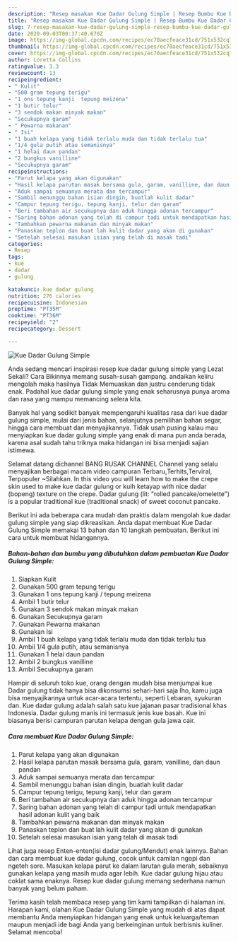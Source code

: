 ```yaml
---
description: "Resep masakan Kue Dadar Gulung Simple | Resep Bumbu Kue Dadar Gulung Simple Yang Enak dan Simpel"
title: "Resep masakan Kue Dadar Gulung Simple | Resep Bumbu Kue Dadar Gulung Simple Yang Enak dan Simpel"
slug: 7-resep-masakan-kue-dadar-gulung-simple-resep-bumbu-kue-dadar-gulung-simple-yang-enak-dan-simpel
date: 2020-09-03T00:37:40.670Z
image: https://img-global.cpcdn.com/recipes/ec70aecfeace31cd/751x532cq70/kue-dadar-gulung-simple-foto-resep-utama.jpg
thumbnail: https://img-global.cpcdn.com/recipes/ec70aecfeace31cd/751x532cq70/kue-dadar-gulung-simple-foto-resep-utama.jpg
cover: https://img-global.cpcdn.com/recipes/ec70aecfeace31cd/751x532cq70/kue-dadar-gulung-simple-foto-resep-utama.jpg
author: Loretta Collins
ratingvalue: 3.3
reviewcount: 13
recipeingredient:
- " Kulit"
- "500 gram tepung terigu"
- "1 ons tepung kanji  tepung meizena"
- "1 butir telur"
- "3 sendok makan minyak makan"
- "Secukupnya garam"
- " Pewarna makanan"
- " Isi"
- "1 buah kelapa yang tidak terlalu muda dan tidak terlalu tua"
- "1/4 gula putih atau semanisnya"
- "1 helai daun pandan"
- "2 bungkus vanilline"
- "Secukupnya garam"
recipeinstructions:
- "Parut kelapa yang akan digunakan"
- "Hasil kelapa parutan masak bersama gula, garam, vanilline, dan daun pandan"
- "Aduk sampai semuanya merata dan tercampur"
- "Sambil menunggu bahan isian dingin, buatlah kulit dadar"
- "Campur tepung terigu, tepung kanji, telur dan garam"
- "Beri tambahan air secukupnya dan aduk hingga adonan tercampur"
- "Saring bahan adonan yang telah di campur tadi untuk mendapatkan hasil adonan kulit yang baik"
- "Tambahkan pewarna makanan dan minyak makan"
- "Panaskan teplon dan buat lah kulit dadar yang akan di gunakan"
- "Setelah selesai masukan isian yang telah di masak tadi"
categories:
- Resep
tags:
- kue
- dadar
- gulung

katakunci: kue dadar gulung 
nutrition: 276 calories
recipecuisine: Indonesian
preptime: "PT35M"
cooktime: "PT36M"
recipeyield: "2"
recipecategory: Dessert

---
```



![Kue Dadar Gulung Simple](https://img-global.cpcdn.com/recipes/ec70aecfeace31cd/751x532cq70/kue-dadar-gulung-simple-foto-resep-utama.jpg)

Anda sedang mencari inspirasi resep kue dadar gulung simple yang Lezat Sekali? Cara Bikinnya memang susah-susah gampang. andaikan keliru mengolah maka hasilnya Tidak Memuaskan dan justru cenderung tidak enak. Padahal kue dadar gulung simple yang enak seharusnya punya aroma dan rasa yang mampu memancing selera kita.

Banyak hal yang sedikit banyak mempengaruhi kualitas rasa dari kue dadar gulung simple, mulai dari jenis bahan, selanjutnya pemilihan bahan segar, hingga cara membuat dan menyajikannya. Tidak usah pusing kalau mau menyiapkan kue dadar gulung simple yang enak di mana pun anda berada, karena asal sudah tahu triknya maka hidangan ini bisa menjadi sajian istimewa.

Selamat datang dichannel BANG RUSAK CHANNEL Channel yang selalu menyajikan berbagai macam video campuran Terbaru,Terhits,Terviral, Terpopuler ~Silahkan. In this video you will learn how to make the crepe skin used to make kue dadar gulung or kuih ketayap with nice dadar (bopeng) texture on the crepe. Dadar gulung (lit: &#34;rolled pancake/omelette&#34;) is a popular traditional kue (traditional snack) of sweet coconut pancake.


Berikut ini ada beberapa cara mudah dan praktis dalam mengolah kue dadar gulung simple yang siap dikreasikan. Anda dapat membuat Kue Dadar Gulung Simple memakai 13 bahan dan 10 langkah pembuatan. Berikut ini cara untuk membuat hidangannya.

<!--inarticleads1-->

##### Bahan-bahan dan bumbu yang dibutuhkan dalam pembuatan Kue Dadar Gulung Simple:

1. Siapkan  Kulit
1. Gunakan 500 gram tepung terigu
1. Gunakan 1 ons tepung kanji / tepung meizena
1. Ambil 1 butir telur
1. Gunakan 3 sendok makan minyak makan
1. Gunakan Secukupnya garam
1. Gunakan  Pewarna makanan
1. Gunakan  Isi
1. Ambil 1 buah kelapa yang tidak terlalu muda dan tidak terlalu tua
1. Ambil 1/4 gula putih, atau semanisnya
1. Gunakan 1 helai daun pandan
1. Ambil 2 bungkus vanilline
1. Ambil Secukupnya garam


Hampir di seluruh toko kue, orang dengan mudah bisa menjumpai kue Dadar gulung tidak hanya bisa dikonsumsi sehari-hari saja lho, kamu juga bisa menyajikannya untuk acar-acara tertentu, seperti Lebaran, syukuran dan. Kue dadar gulung adalah salah satu kue jajanan pasar tradisional khas Indonesia. Dadar gulung manis ini termasuk jenis kue basah. Kue ini biasanya berisi campuran parutan kelapa dengan gula jawa cair. 

<!--inarticleads2-->

##### Cara membuat Kue Dadar Gulung Simple:

1. Parut kelapa yang akan digunakan
1. Hasil kelapa parutan masak bersama gula, garam, vanilline, dan daun pandan
1. Aduk sampai semuanya merata dan tercampur
1. Sambil menunggu bahan isian dingin, buatlah kulit dadar
1. Campur tepung terigu, tepung kanji, telur dan garam
1. Beri tambahan air secukupnya dan aduk hingga adonan tercampur
1. Saring bahan adonan yang telah di campur tadi untuk mendapatkan hasil adonan kulit yang baik
1. Tambahkan pewarna makanan dan minyak makan
1. Panaskan teplon dan buat lah kulit dadar yang akan di gunakan
1. Setelah selesai masukan isian yang telah di masak tadi


Lihat juga resep Enten-enten(isi dadar gulung/Mendut) enak lainnya. Bahan dan cara membuat kue dadar gulung, cocok untuk camilan ngopi dan ngeteh sore. Masukan kelapa parut ke dalam larutan gula merah, sebaiknya gunakan kelapa yang masih muda agar lebih. Kue dadar gulung hijau atau coklat sama enaknya. Resep kue dadar gulung memang sederhana namun banyak yang belum paham. 

Terima kasih telah membaca resep yang tim kami tampilkan di halaman ini. Harapan kami, olahan Kue Dadar Gulung Simple yang mudah di atas dapat membantu Anda menyiapkan hidangan yang enak untuk keluarga/teman maupun menjadi ide bagi Anda yang berkeinginan untuk berbisnis kuliner. Selamat mencoba!
